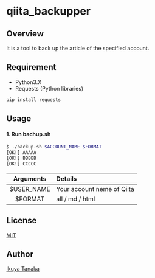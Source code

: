 # qiita_backupper

## Overview

It is a tool to back up the article of the specified account.

## Requirement

- Python3.X
- Requests (Python libraries)
```sh
pip install requests
```

## Usage

#### 1. Run bachup.sh
```sh
$ ./backup.sh $ACCOUNT_NAME $FORMAT
[OK!] AAAAA
[OK!] BBBBB
[OK!] CCCCC
```

|Arguments|Details|
|:---:|:---|
|$USER_NAME|Your account neme of Qiita|
|$FORMAT|all / md / html|

## License
[MIT](https://github.com/i-tanaka730/qiita_backupper/blob/master/LICENSE)

## Author
[Ikuya Tanaka](https://github.com/i-tanaka730)
